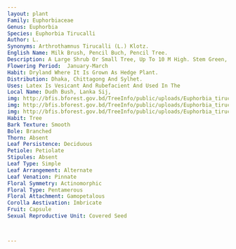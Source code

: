 ```yaml
---
layout: plant
Family: Euphorbiaceae
Genus: Euphorbia
Species: Euphorbia Tirucalli
Author: L.
Synonyms: Arthrothamnus Tirucalli (L.) Klotz.
English Name: Milk Brush, Pencil Buch, Pencil Tree.
Description: A Large Shrub Or Small Tree, Up To 10 M High. Stem Green, Cylindrical, Unarmed, Densely Euphorbia Tirucalli L. Branched, Spreading, Scattered, Whorled Or Clustered, Terete, Bark Greenish-brown. Leaves Absent Or Few, Small, Linear-oblong, Deciduous. Flowers Very Small. Involucre Pedicelled, Clustered In The Axils Of Branchlet, Glands Peltate. Styles 2-lobed, Short, Curved. Cocci Subglobose, Smooth, 7-8 Mm Long. Seeds Ovoid, Small.
Flowering Period:  January-March
Habit: Dryland Where It Is Grown As Hedge Plant.
Distribution: Dhaka, Chittagong And Sylhet.
Uses: Latex Is Vesicant And Rubefacient And Used In The 
Local Name: Dudh Bush, Lanka Sij, 
img: http://bfis.bforest.gov.bd/TreeInfo/public/uploads/Euphorbia_tirucalli.jpg
img: http://bfis.bforest.gov.bd/TreeInfo/public/uploads/Euphorbia_tirucalli1.jpg
img: http://bfis.bforest.gov.bd/TreeInfo/public/uploads/Euphorbia_tirucalli2.jpg
Habit: Tree
Bark Texture: Smooth
Bole: Branched
Thorn: Absent
Leaf Persistence: Deciduous
Petiole: Petiolate
Stipules: Absent
Leaf Type: Simple
Leaf Arrangement: Alternate
Leaf Venation: Pinnate
Floral Symmetry: Actinomorphic
Floral Type: Pentamerous
Floral Attachment: Gamopetalous
Corolla Aestivation: Imbricate
Fruit: Capsule
Sexual Reproductive Unit: Covered Seed



---
```


